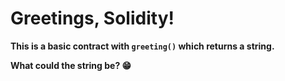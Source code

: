 # Greetings, Solidity!

**This is a basic contract with `greeting()` which returns a string.**  

**What could the string be? 😁**
